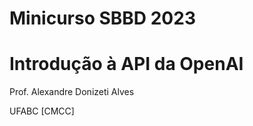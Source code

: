 # Minicurso SBBD 2023
# Introdução à API da OpenAI

Prof. Alexandre Donizeti Alves

UFABC [CMCC]

<br>
